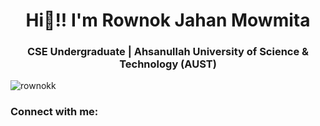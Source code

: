 <h1 align="center">Hi👋!! I'm Rownok Jahan Mowmita</h1>
<h3 align="center">CSE Undergraduate | Ahsanullah University of Science & Technology (AUST)</h3>

<p align="left"> <img src="https://komarev.com/ghpvc/?username=rownokk&label=Profile%20views&color=0e75b6&style=flat" alt="rownokk" /> </p>

<h3 align="left">Connect with me:</h3>
<p align="left">
</p>
<!--
**Rownokk/Rownokk** is a ✨ _special_ ✨ repository because its `README.md` (this file) appears on your GitHub profile.

Here are some ideas to get you started:

- 🔭 I’m currently working on ...
- 🌱 I’m currently learning ...
- 👯 I’m looking to collaborate on ...
- 🤔 I’m looking for help with ...
- 💬 Ask me about ...
- 📫 How to reach me: ...
- 😄 Pronouns: ...
- ⚡ Fun fact: ...
-->
